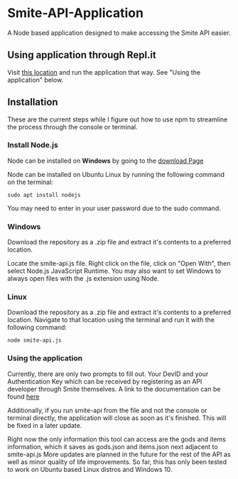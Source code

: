 # Smite-API-Application
A Node based application designed to make accessing the Smite API easier.

## Using application through Repl.it

Visit [this location](https://replit.com/@Kirbout/Smite-API-Application) and run the application that way. See "Using the application" below.

## Installation

These are the current steps while I figure out how to use npm to streamline the process through the console or terminal.

### Install Node.js

Node can be installed on **Windows** by going to the [download Page](https://nodejs.org/en/)

Node can be installed on Ubuntu Linux by running the following command on the terminal:

`sudo apt install nodejs`

You may need to enter in your user password due to the sudo command.

### Windows

Download the repository as a .zip file and extract it's contents to a preferred location.

Locate the smite-api.js file. Right click on the file, click on "Open With", then select Node.js JavaScript Runtime. You may also want to set Windows to always open files with the .js extension using Node.

### Linux

Download the repository as a .zip file and extract it's contents to a preferred location. Navigate to that location using the terminal and run it with the following command:

`node smite-api.js`

### Using the application

Currently, there are only two prompts to fill out. Your DevID and your Authentication Key which can be received by registering as an API developer through Smite themselves. A link to the documentation can be found [here](https://webcdn.hirezstudios.com/hirez-studios/legal/smite-api-developer-guide.pdf)

Additionally, if you run smite-api from the file and not the console or terminal directly, the application will close as soon as it's finished. This will be fixed in a later update.

Right now the only information this tool can access are the gods and items information, which it saves as gods.json and items.json next adjacent to smite-api.js More updates are planned in the future for the rest of the API as well as minor quality of life improvements. So far, this has only been tested to work on Ubuntu based Linux distros and Windows 10.
